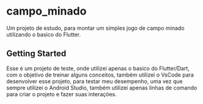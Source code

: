# campo_minado

Um projeto de estudo, para montar um simples jogo de campo minado utilizando o basico do Flutter.

## Getting Started

Esse é um projeto de teste, onde utilizei apenas o basico do Flutter/Dart, com o objetivo de treinar alguns conceitos, também utilizei o VsCode para desenvolver esse projeto, para testar meu desempenho, uma vez que sempre utilizei o Android Studio, também utilizei apenas linhas de comando para criar o projeto e fazer suas interações.
